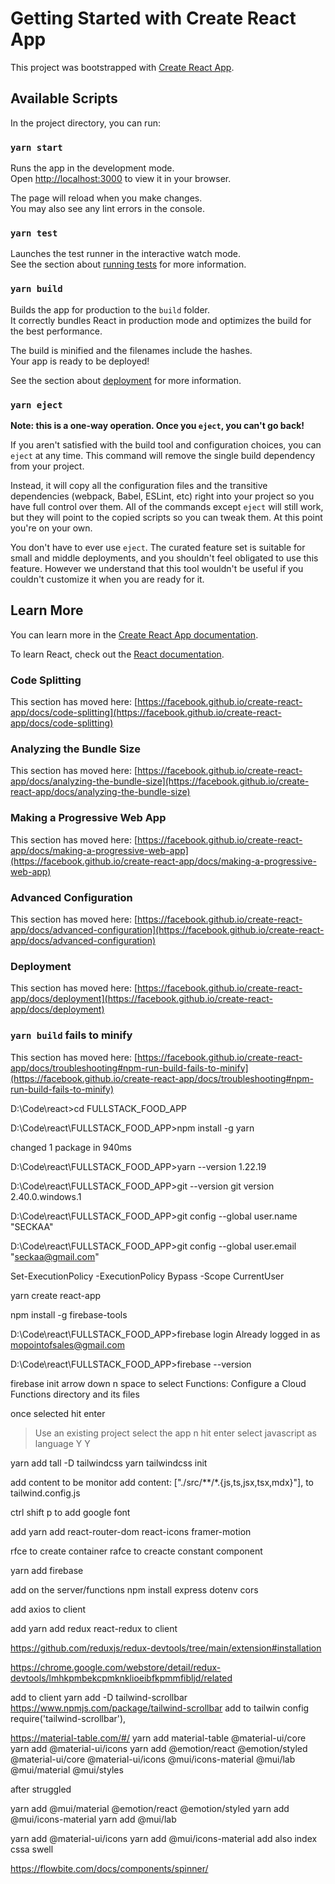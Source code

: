 # Getting Started with Create React App

This project was bootstrapped with [Create React App](https://github.com/facebook/create-react-app).

## Available Scripts

In the project directory, you can run:

### `yarn start`

Runs the app in the development mode.\
Open [http://localhost:3000](http://localhost:3000) to view it in your browser.

The page will reload when you make changes.\
You may also see any lint errors in the console.

### `yarn test`

Launches the test runner in the interactive watch mode.\
See the section about [running tests](https://facebook.github.io/create-react-app/docs/running-tests) for more information.

### `yarn build`

Builds the app for production to the `build` folder.\
It correctly bundles React in production mode and optimizes the build for the best performance.

The build is minified and the filenames include the hashes.\
Your app is ready to be deployed!

See the section about [deployment](https://facebook.github.io/create-react-app/docs/deployment) for more information.

### `yarn eject`

**Note: this is a one-way operation. Once you `eject`, you can't go back!**

If you aren't satisfied with the build tool and configuration choices, you can `eject` at any time. This command will remove the single build dependency from your project.

Instead, it will copy all the configuration files and the transitive dependencies (webpack, Babel, ESLint, etc) right into your project so you have full control over them. All of the commands except `eject` will still work, but they will point to the copied scripts so you can tweak them. At this point you're on your own.

You don't have to ever use `eject`. The curated feature set is suitable for small and middle deployments, and you shouldn't feel obligated to use this feature. However we understand that this tool wouldn't be useful if you couldn't customize it when you are ready for it.

## Learn More

You can learn more in the [Create React App documentation](https://facebook.github.io/create-react-app/docs/getting-started).

To learn React, check out the [React documentation](https://reactjs.org/).

### Code Splitting

This section has moved here: [https://facebook.github.io/create-react-app/docs/code-splitting](https://facebook.github.io/create-react-app/docs/code-splitting)

### Analyzing the Bundle Size

This section has moved here: [https://facebook.github.io/create-react-app/docs/analyzing-the-bundle-size](https://facebook.github.io/create-react-app/docs/analyzing-the-bundle-size)

### Making a Progressive Web App

This section has moved here: [https://facebook.github.io/create-react-app/docs/making-a-progressive-web-app](https://facebook.github.io/create-react-app/docs/making-a-progressive-web-app)

### Advanced Configuration

This section has moved here: [https://facebook.github.io/create-react-app/docs/advanced-configuration](https://facebook.github.io/create-react-app/docs/advanced-configuration)

### Deployment

This section has moved here: [https://facebook.github.io/create-react-app/docs/deployment](https://facebook.github.io/create-react-app/docs/deployment)

### `yarn build` fails to minify

This section has moved here: [https://facebook.github.io/create-react-app/docs/troubleshooting#npm-run-build-fails-to-minify](https://facebook.github.io/create-react-app/docs/troubleshooting#npm-run-build-fails-to-minify)

D:\Code\react>cd FULLSTACK_FOOD_APP

D:\Code\react\FULLSTACK_FOOD_APP>npm install -g yarn

changed 1 package in 940ms

D:\Code\react\FULLSTACK_FOOD_APP>yarn --version
1.22.19

D:\Code\react\FULLSTACK_FOOD_APP>git --version
git version 2.40.0.windows.1

D:\Code\react\FULLSTACK_FOOD_APP>git config --global user.name "SECKAA"

D:\Code\react\FULLSTACK_FOOD_APP>git config --global user.email "seckaa@gmail.com"

Set-ExecutionPolicy -ExecutionPolicy Bypass -Scope CurrentUser

yarn create react-app

npm install -g firebase-tools

D:\Code\react\FULLSTACK_FOOD_APP>firebase login
Already logged in as mopointofsales@gmail.com

D:\Code\react\FULLSTACK_FOOD_APP>firebase --version

firebase init
arrow down n space to select
Functions: Configure a Cloud Functions directory and its files

once selected hit enter

> Use an existing project
> select the app n hit enter
> select javascript as language
> Y
> Y

yarn add tall -D tailwindcss
yarn tailwindcss init

add content to be monitor
add content: ["./src/**/*.{js,ts,jsx,tsx,mdx}"],
to tailwind.config.js

ctrl shift p to add google font

add
yarn add react-router-dom react-icons framer-motion

rfce to create container
rafce to creacte constant component

yarn add firebase

add on the server/functions
npm install express dotenv cors

add axios to client

add yarn add redux react-redux to client

https://github.com/reduxjs/redux-devtools/tree/main/extension#installation

https://chrome.google.com/webstore/detail/redux-devtools/lmhkpmbekcpmknklioeibfkpmmfibljd/related

add to client
yarn add -D tailwind-scrollbar
https://www.npmjs.com/package/tailwind-scrollbar
add to tailwin config
require('tailwind-scrollbar'),

https://material-table.com/#/
yarn add material-table @material-ui/core
yarn add @material-ui/icons
yarn add @emotion/react @emotion/styled @material-ui/core @material-ui/icons @mui/icons-material @mui/lab @mui/material @mui/styles

after struggled

yarn add @mui/material @emotion/react @emotion/styled
yarn add @mui/icons-material
yarn add @mui/lab

yarn add @material-ui/icons
yarn add @mui/icons-material
add also index cssa swell

https://flowbite.com/docs/components/spinner/
